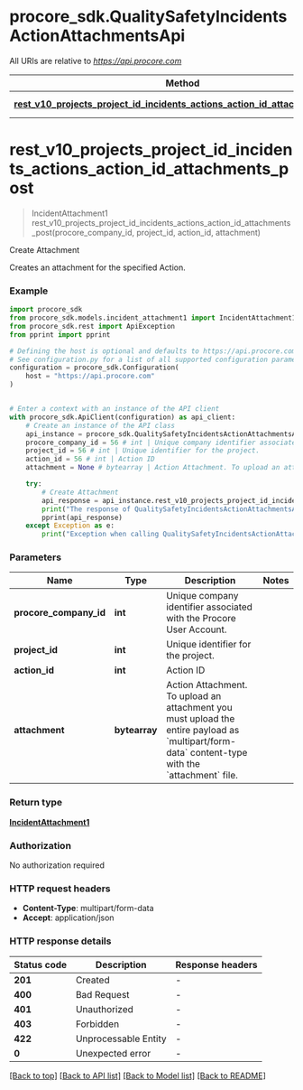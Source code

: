 # procore_sdk.QualitySafetyIncidentsActionAttachmentsApi

All URIs are relative to *https://api.procore.com*

Method | HTTP request | Description
------------- | ------------- | -------------
[**rest_v10_projects_project_id_incidents_actions_action_id_attachments_post**](QualitySafetyIncidentsActionAttachmentsApi.md#rest_v10_projects_project_id_incidents_actions_action_id_attachments_post) | **POST** /rest/v1.0/projects/{project_id}/incidents/actions/{action_id}/attachments | Create Attachment


# **rest_v10_projects_project_id_incidents_actions_action_id_attachments_post**
> IncidentAttachment1 rest_v10_projects_project_id_incidents_actions_action_id_attachments_post(procore_company_id, project_id, action_id, attachment)

Create Attachment

Creates an attachment for the specified Action.

### Example


```python
import procore_sdk
from procore_sdk.models.incident_attachment1 import IncidentAttachment1
from procore_sdk.rest import ApiException
from pprint import pprint

# Defining the host is optional and defaults to https://api.procore.com
# See configuration.py for a list of all supported configuration parameters.
configuration = procore_sdk.Configuration(
    host = "https://api.procore.com"
)


# Enter a context with an instance of the API client
with procore_sdk.ApiClient(configuration) as api_client:
    # Create an instance of the API class
    api_instance = procore_sdk.QualitySafetyIncidentsActionAttachmentsApi(api_client)
    procore_company_id = 56 # int | Unique company identifier associated with the Procore User Account.
    project_id = 56 # int | Unique identifier for the project.
    action_id = 56 # int | Action ID
    attachment = None # bytearray | Action Attachment. To upload an attachment you must upload the entire payload as `multipart/form-data` content-type with the `attachment` file.

    try:
        # Create Attachment
        api_response = api_instance.rest_v10_projects_project_id_incidents_actions_action_id_attachments_post(procore_company_id, project_id, action_id, attachment)
        print("The response of QualitySafetyIncidentsActionAttachmentsApi->rest_v10_projects_project_id_incidents_actions_action_id_attachments_post:\n")
        pprint(api_response)
    except Exception as e:
        print("Exception when calling QualitySafetyIncidentsActionAttachmentsApi->rest_v10_projects_project_id_incidents_actions_action_id_attachments_post: %s\n" % e)
```



### Parameters


Name | Type | Description  | Notes
------------- | ------------- | ------------- | -------------
 **procore_company_id** | **int**| Unique company identifier associated with the Procore User Account. | 
 **project_id** | **int**| Unique identifier for the project. | 
 **action_id** | **int**| Action ID | 
 **attachment** | **bytearray**| Action Attachment. To upload an attachment you must upload the entire payload as &#x60;multipart/form-data&#x60; content-type with the &#x60;attachment&#x60; file. | 

### Return type

[**IncidentAttachment1**](IncidentAttachment1.md)

### Authorization

No authorization required

### HTTP request headers

 - **Content-Type**: multipart/form-data
 - **Accept**: application/json

### HTTP response details

| Status code | Description | Response headers |
|-------------|-------------|------------------|
**201** | Created |  -  |
**400** | Bad Request |  -  |
**401** | Unauthorized |  -  |
**403** | Forbidden |  -  |
**422** | Unprocessable Entity |  -  |
**0** | Unexpected error |  -  |

[[Back to top]](#) [[Back to API list]](../README.md#documentation-for-api-endpoints) [[Back to Model list]](../README.md#documentation-for-models) [[Back to README]](../README.md)

